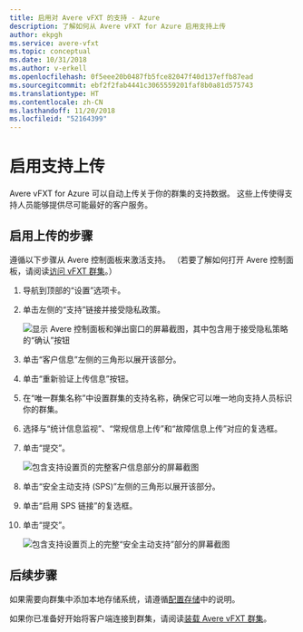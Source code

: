 ```yaml
---
title: 启用对 Avere vFXT 的支持 - Azure
description: 了解如何从 Avere vFXT for Azure 启用支持上传
author: ekpgh
ms.service: avere-vfxt
ms.topic: conceptual
ms.date: 10/31/2018
ms.author: v-erkell
ms.openlocfilehash: 0f5eee20b0487fb5fce82047f40d137effb87ead
ms.sourcegitcommit: ebf2f2fab4441c3065559201faf8b0a81d575743
ms.translationtype: HT
ms.contentlocale: zh-CN
ms.lasthandoff: 11/20/2018
ms.locfileid: "52164399"
---
```

# <a name="enable-support-uploads"></a>启用支持上传

Avere vFXT for Azure 可以自动上传关于你的群集的支持数据。 这些上传使得支持人员能够提供尽可能最好的客户服务。

## <a name="steps-to-enable-uploads"></a>启用上传的步骤

遵循以下步骤从 Avere 控制面板来激活支持。 （若要了解如何打开 Avere 控制面板，请阅读[访问 vFXT 群集](avere-vfxt-cluster-gui.md)。）

1. 导航到顶部的“设置”选项卡。
1. 单击左侧的“支持”链接并接受隐私政策。

   ![显示 Avere 控制面板和弹出窗口的屏幕截图，其中包含用于接受隐私策略的“确认”按钮](media/avere-vfxt-privacy-policy.png)

1. 单击“客户信息”左侧的三角形以展开该部分。
1. 单击“重新验证上传信息”按钮。
1. 在“唯一群集名称”中设置群集的支持名称，确保它可以唯一地向支持人员标识你的群集。
1. 选择与“统计信息监视”、“常规信息上传”和“故障信息上传”对应的复选框。
1. 单击“提交”。

   ![包含支持设置页的完整客户信息部分的屏幕截图](media/avere-vfxt-support-info.png)

1. 单击“安全主动支持 (SPS)”左侧的三角形以展开该部分。
1. 单击“启用 SPS 链接”的复选框。
1. 单击“提交”。

   ![包含支持设置页上的完整“安全主动支持”部分的屏幕截图](media/avere-vfxt-support-sps.png)

## <a name="next-steps"></a>后续步骤

如果需要向群集中添加本地存储系统，请遵循[配置存储](avere-vfxt-add-storage.md)中的说明。 

如果你已准备好开始将客户端连接到群集，请阅读[装载 Avere vFXT 群集](avere-vfxt-mount-clients.md)。